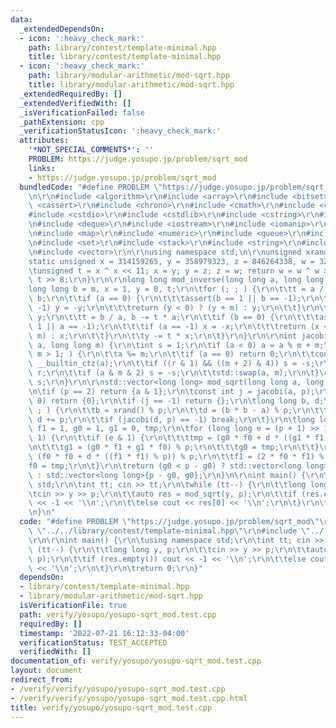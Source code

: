 ```yaml
---
data:
  _extendedDependsOn:
  - icon: ':heavy_check_mark:'
    path: library/contest/template-minimal.hpp
    title: library/contest/template-minimal.hpp
  - icon: ':heavy_check_mark:'
    path: library/modular-arithmetic/mod-sqrt.hpp
    title: library/modular-arithmetic/mod-sqrt.hpp
  _extendedRequiredBy: []
  _extendedVerifiedWith: []
  _isVerificationFailed: false
  _pathExtension: cpp
  _verificationStatusIcon: ':heavy_check_mark:'
  attributes:
    '*NOT_SPECIAL_COMMENTS*': ''
    PROBLEM: https://judge.yosupo.jp/problem/sqrt_mod
    links:
    - https://judge.yosupo.jp/problem/sqrt_mod
  bundledCode: "#define PROBLEM \"https://judge.yosupo.jp/problem/sqrt_mod\"\r\n\r\
    \n\r\n#include <algorithm>\r\n#include <array>\r\n#include <bitset>\r\n#include\
    \ <cassert>\r\n#include <chrono>\r\n#include <cmath>\r\n#include <complex>\r\n\
    #include <cstdio>\r\n#include <cstdlib>\r\n#include <cstring>\r\n#include <ctime>\r\
    \n#include <deque>\r\n#include <iostream>\r\n#include <iomanip>\r\n#include <list>\r\
    \n#include <map>\r\n#include <numeric>\r\n#include <queue>\r\n#include <random>\r\
    \n#include <set>\r\n#include <stack>\r\n#include <string>\r\n#include <unordered_map>\r\
    \n#include <vector>\r\n\r\nusing namespace std;\n\r\nunsigned xrand() {\r\n\t\
    static unsigned x = 314159265, y = 358979323, z = 846264338, w = 327950288;\r\n\
    \tunsigned t = x ^ x << 11; x = y; y = z; z = w; return w = w ^ w >> 19 ^ t ^\
    \ t >> 8;\r\n}\r\n\r\nlong long mod_inverse(long long a, long long m) {\r\n\t\
    long long b = m, x = 1, y = 0, t;\r\n\tfor (; ; ) {\r\n\t\tt = a / b, a -= t *\
    \ b;\r\n\t\tif (a == 0) {\r\n\t\t\tassert(b == 1 || b == -1);\r\n\t\t\tif ( b==\
    \ -1) y = -y;\r\n\t\t\treturn (y < 0) ? (y + m) : y;\r\n\t\t}\r\n\t\tx -= t *\
    \ y;\r\n\t\tt = b / a, b -= t * a;\r\n\t\tif (b == 0) {\r\n\t\t\tassert (a ==\
    \ 1 || a == -1);\r\n\t\t\tif (a == -1) x = -x;\r\n\t\t\treturn (x < 0) ? (x +\
    \ m) : x;\r\n\t\t}\r\n\t\ty -= t * x;\r\n\t}\r\n}\r\n\r\nint jacobi(long long\
    \ a, long long m) {\r\n\tint s = 1;\r\n\tif (a < 0) a = a % m + m;\r\n\tfor (;\
    \ m > 1; ) {\r\n\t\ta %= m;\r\n\t\tif (a == 0) return 0;\r\n\t\tconst int r =\
    \ __builtin_ctz(a);\r\n\t\tif ((r & 1) && ((m + 2) & 4)) s = -s;\r\n\t\ta >>=\
    \ r;\r\n\t\tif (a & m & 2) s = -s;\r\n\t\tstd::swap(a, m);\r\n\t}\r\n\treturn\
    \ s;\r\n}\r\n\r\nstd::vector<long long> mod_sqrt(long long a, long long p) {\r\
    \n\tif (p == 2) return {a & 1};\r\n\tconst int j = jacobi(a, p);\r\n\tif (j ==\
    \ 0) return {0};\r\n\tif (j == -1) return {};\r\n\tlong long b, d;\r\n\tfor (;\
    \ ; ) {\r\n\t\tb = xrand() % p;\r\n\t\td = (b * b - a) % p;\r\n\t\tif (d < 0)\
    \ d += p;\r\n\t\tif (jacobi(d, p) == -1) break;\r\n\t}\r\n\tlong long f0 = b,\
    \ f1 = 1, g0 = 1, g1 = 0, tmp;\r\n\tfor (long long e = (p + 1) >> 1; e; e >>=\
    \ 1) {\r\n\t\tif (e & 1) {\r\n\t\t\ttmp = (g0 * f0 + d * ((g1 * f1) % p)) % p;\r\
    \n\t\t\tg1 = (g0 * f1 + g1 * f0) % p;\r\n\t\t\tg0 = tmp;\r\n\t\t}\r\n\t\ttmp =\
    \ (f0 * f0 + d * ((f1 * f1) % p)) % p;\r\n\t\tf1 = (2 * f0 * f1) % p;\r\n\t\t\
    f0 = tmp;\r\n\t}\r\n\treturn (g0 < p - g0) ? std::vector<long long>{g0, p - g0}\
    \ : std::vector<long long>{p - g0, g0};\r\n}\n\r\nint main() {\r\n\tusing namespace\
    \ std;\r\n\tint tt; cin >> tt;\r\n\twhile (tt--) {\r\n\t\tlong long y, p;\r\n\t\
    \tcin >> y >> p;\r\n\t\tauto res = mod_sqrt(y, p);\r\n\t\tif (res.empty()) cout\
    \ << -1 << '\\n';\r\n\t\telse cout << res[0] << '\\n';\r\n\t}\r\n\treturn 0;\r\
    \n}\n"
  code: "#define PROBLEM \"https://judge.yosupo.jp/problem/sqrt_mod\"\r\n\r\n#include\
    \ \"../../library/contest/template-minimal.hpp\"\r\n#include \"../../library/modular-arithmetic/mod-sqrt.hpp\"\
    \r\n\r\nint main() {\r\n\tusing namespace std;\r\n\tint tt; cin >> tt;\r\n\twhile\
    \ (tt--) {\r\n\t\tlong long y, p;\r\n\t\tcin >> y >> p;\r\n\t\tauto res = mod_sqrt(y,\
    \ p);\r\n\t\tif (res.empty()) cout << -1 << '\\n';\r\n\t\telse cout << res[0]\
    \ << '\\n';\r\n\t}\r\n\treturn 0;\r\n}"
  dependsOn:
  - library/contest/template-minimal.hpp
  - library/modular-arithmetic/mod-sqrt.hpp
  isVerificationFile: true
  path: verify/yosupo/yosupo-sqrt_mod.test.cpp
  requiredBy: []
  timestamp: '2022-07-21 16:12:33-04:00'
  verificationStatus: TEST_ACCEPTED
  verifiedWith: []
documentation_of: verify/yosupo/yosupo-sqrt_mod.test.cpp
layout: document
redirect_from:
- /verify/verify/yosupo/yosupo-sqrt_mod.test.cpp
- /verify/verify/yosupo/yosupo-sqrt_mod.test.cpp.html
title: verify/yosupo/yosupo-sqrt_mod.test.cpp
---
```

